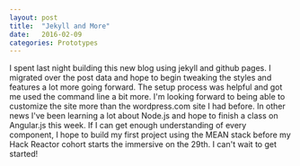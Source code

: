 ```yaml
---
layout: post
title:  "Jekyll and More"
date:   2016-02-09
categories: Prototypes
---
```


I spent last night building this new blog using jekyll and github pages. I migrated over the post data and hope to begin tweaking the styles and features a lot more going forward. The setup process was helpful and got me used the command line a bit more. I'm looking forward to being able to customize the site more than the wordpress.com site I had before. 
In other news I've been learning a lot about Node.js and hope to finish a class on Angular.js this week. If I can get enough understanding of every component, I hope to build my first project using the MEAN stack before my Hack Reactor cohort starts the immersive on the 29th. I can't wait to get started!
